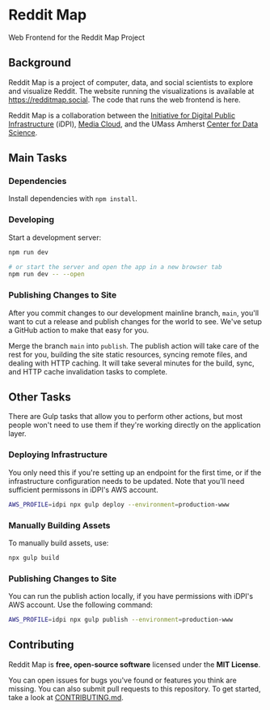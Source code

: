 # Reddit Map
Web Frontend for the Reddit Map Project

## Background

Reddit Map is a project of computer, data, and social scientists to explore and visualize Reddit. The website running the visualizations is available at https://redditmap.social. The code that runs the web frontend is here. 

Reddit Map is a collaboration between the [Initiative for Digital Public Infrastructure](https://publicinfrastructure.org) (iDPI), [Media Cloud](https://www.mediacloud.org), and the UMass Amherst [Center for Data Science](https://ds.cs.umass.edu).

## Main Tasks

### Dependencies
Install dependencies with `npm install`.

### Developing
Start a development server:

```bash
npm run dev

# or start the server and open the app in a new browser tab
npm run dev -- --open
```

### Publishing Changes to Site

After you commit changes to our development mainline branch, `main`, you'll want to cut a release and publish changes for the world to see. We've setup a GitHub action to make that easy for you.

Merge the branch `main` into `publish`. The publish action will take care of the rest for you, building the site static resources, syncing remote files, and dealing with HTTP caching. It will take several minutes for the build, sync, and HTTP cache invalidation tasks to complete. 

## Other Tasks

There are Gulp tasks that allow you to perform other actions, but most people won't need to use them if they're working directly on the application layer.

### Deploying Infrastructure

You only need this if you're setting up an endpoint for the first time, or if the infrastructure configuration needs to be updated. Note that you'll need sufficient permissons in iDPI's AWS account.

```bash
AWS_PROFILE=idpi npx gulp deploy --environment=production-www
```

### Manually Building Assets

To manually build assets, use:

```bash
npx gulp build
```

### Publishing Changes to Site

You can run the publish action locally, if you have permissions with iDPI's AWS account. Use the following command:

```bash
AWS_PROFILE=idpi npx gulp publish --environment=production-www
```

## Contributing

Reddit Map is **free, open-source software** licensed under the **MIT License**.

You can open issues for bugs you've found or features you think are missing. You can also submit pull requests to this repository. To get started, take a look at [CONTRIBUTING.md](CONTRIBUTING.md).

